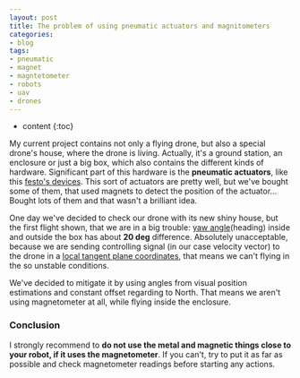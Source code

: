 ```yaml
---
layout: post
title: The problem of using pneumatic actuators and magnitometers
categories:
- blog
tags:
- pneumatic
- magnet
- magntetometer
- robots
- uav
- drones
---
```


* content
{:toc}

My current project contains not only a flying drone, but also a special drone's house, where the drone is living. Actually, it's a ground station, an enclosure or just a big box, which also contains the different kinds of hardware. Significant part of this hardware is the **pneumatic actuators**, like this [festo's devices](https://www.festo.com/cat/en-us_us/products_010200). This sort of actuators are pretty well, but we've bought some of them, that used magnets to detect the position of the actuator... Bought lots of them and that wasn't a brilliant idea.

One day we've decided to check our drone with its new shiny house, but the first flight shown, that we are in a big trouble: [yaw angle](https://en.wikipedia.org/wiki/Yaw_(rotation))(heading) inside and outside the box has about **20 deg** difference. Absolutely unacceptable, because we are sending controlling signal (in our case velocity vector) to the drone in a [local tangent plane coordinates](https://en.wikipedia.org/wiki/Local_tangent_plane_coordinates), that means we can't flying in the so unstable conditions.

We've decided to mitigate it by using angles from visual position estimations and constant offset regarding to North. That means we aren't using magnetometer at all, while flying inside the enclosure.

### Conclusion

I strongly recommend to **do not use the metal and magnetic things close to your robot, if it uses the magnetometer**. If you can't, try to put it as far as possible and check magnetometer readings before starting any actions.
